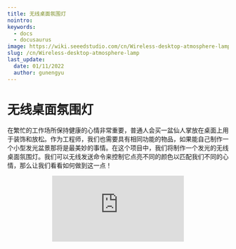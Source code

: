 ```yaml
---
title: 无线桌面氛围灯
nointro:
keywords:
  - docs
  - docusaurus
image: https://wiki.seeedstudio.com/cn/Wireless-desktop-atmosphere-lamp/
slug: /cn/Wireless-desktop-atmosphere-lamp
last_update:
  date: 01/11/2022
  author: gunengyu
---
```

# 无线桌面氛围灯

在繁忙的工作场所保持健康的心情非常重要，普通人会买一盆仙人掌放在桌面上用于装饰和放松。作为工程师，我们也需要具有相同功能的物品，如果能自己制作一个小型发光盆景那将是最美妙的事情。在这个项目中，我们将制作一个发光的无线桌面氛围灯。我们可以无线发送命令来控制它点亮不同的颜色以匹配我们不同的心情，那么让我们看看如何做到这一点！

<div align="center">
  <iframe width={560} height={315} src="https://files.seeedstudio.com/wiki/Wio_RP2040_mini_Dev_Board-Onboard_Wifi/Wireless-desktop-atmosphere-lamp/display.mp4" frameBorder={0} allow="accelerometer; autoplay; encrypted-media; gyroscope; picture-in-picture" allowFullScreen />
</div>


## 硬件

- [Wio RP2040 mini 开发板](https://www.seeedstudio.com/Wio-RP2040-mini-Dev-Board-p-4933.html)
- [WS2812](https://www.seeedstudio.com/Digital-Full-Color-LED-Strip-with-APP-p-4780.html)
- Type-C 数据线
- PC
- WiFi

### 接线图

![image.png](https://files.seeedstudio.com/wiki/Wio_RP2040_mini_Dev_Board-Onboard_Wifi/Wireless-desktop-atmosphere-lamp/wiring.jpg)

## 软件

### 1. 安装 Thonny​

易于上手。Thonny 内置 Python 3.7，因此只需要一个简单的安装程序，您就可以开始学习编程了。首先，点击 [Thonny.org](https://thonny.org/) 进入下载页面。在页面右上角，根据您的操作系统选择 Thonny 安装包进行下载。双击您下载的安装包打开它，并按照步骤进行安装。

![](https://files.seeedstudio.com/wiki/Wio_RP2040_mini_Dev_Board-Onboard_Wifi/Wireless-desktop-atmosphere-lamp/thonny1.jpg)

现在您已经安装了 Thonny，打开应用程序。您应该看到 Thonny 的主界面：

![](https://files.seeedstudio.com/wiki/Wio_RP2040_mini_Dev_Board-Onboard_Wifi/Wireless-desktop-atmosphere-lamp/thonny2.jpg)

1. 工具栏：基本常用工具，如新建、打开、保存、运行当前脚本、停止等。

2. 代码编辑器：Thonny 的核心区域，我们将在这里编写 Python/MicroPython 代码。

3. Shell：我们可以在这里运行命令，命令的结果将立即显示在 Shell 中。我们也可以在 Shell 窗口中看到代码的输出。

4. 解释器：在这里您可以选择解释器类型来编译程序。点击 Python 3.7.9，在弹出菜单中找到 MicroPython (Raspberry pi Pico)，然后点击确定将解释器切换到 Pico 解释器。您也可以点击"工具>>>选项>>>解释器"进行选择。

![](https://files.seeedstudio.com/wiki/Wio_RP2040_mini_Dev_Board-Onboard_Wifi/Wireless-desktop-atmosphere-lamp/thonny3.jpg)

![](https://files.seeedstudio.com/wiki/Wio_RP2040_mini_Dev_Board-Onboard_Wifi/Wireless-desktop-atmosphere-lamp/thonny4.jpg)

### 2.连接 Wio RP2040 mini 开发板

使用数据线将开发板连接到计算机，然后点击工具栏上的"重启后端"按钮。如果 Wio RP2040 成功连接到计算机，您将在 Shell 中看到 MicroPython 版本信息和设备名称。

![](https://files.seeedstudio.com/wiki/Wio_RP2040_mini_Dev_Board-Onboard_Wifi/Wireless-desktop-atmosphere-lamp/thonny5.jpg)

### 3.代码

为了在 MicroPython 上调用 WS2812B RGB LED，我们需要将这个 WS2812B 的库文件导入到 Wio RP2040 的内存中。
操作如下：复制以下代码，将其粘贴到新的 thonny 编辑器窗口中，然后将其保存到开发板并重命名为"ws2812.py"

```python
import array, time
from machine import Pin
import rp2

# 配置 WS2812 LED 的数量。
# brightness = 0.2

@rp2.asm_pio(sideset_init=rp2.PIO.OUT_LOW, out_shiftdir=rp2.PIO.SHIFT_LEFT, autopull=True,pull_thresh=24)

def ws2812():
    T1 = 2
    T2 = 5
    T3 = 3
    wrap_target()
    label("bitloop")
    out(x, 1) .side(0) [T3 - 1]
    jmp(not_x, "do_zero") .side(1) [T1 - 1]
    jmp("bitloop") .side(1) [T2 - 1]
    label("do_zero")
    nop() .side(0) [T2 - 1]
    wrap()
class WS2812():        
    def __init__(self, pin_num, led_count, brightness = 0.5):
        self.Pin = Pin
        self.led_count = led_count
        self.brightness = brightness
        self.sm = rp2.StateMachine(0, ws2812, freq=8_000_000, sideset_base=Pin(pin_num))
        self.sm.active(1)
        self.ar = array.array("I", [0 for _ in range(led_count)])
        
    def pixels_show(self):
        dimmer_ar = array.array("I", [0 for _ in range(self.led_count)])
        for i,c in enumerate(self.ar):
            r = int(((c >> 8) & 0xFF) * self.brightness)
            g = int(((c >> 16) & 0xFF) * self.brightness)
            b = int((c & 0xFF) * self.brightness)
            dimmer_ar[i] = (g<<16) + (r<<8) + b
        self.sm.put(dimmer_ar, 8)
        time.sleep_ms(10)

    def pixels_set(self, i, color):
        self.ar[i] = (color[1]<<16) + (color[0]<<8) + color[2]

    def pixels_fill(self, color):
        for i in range(len(self.ar)):
            self.pixels_set(i, color)

    def color_chase(self,color, wait):
        for i in range(self.led_count):
            self.pixels_set(i, color)
            time.sleep(wait)
            self.pixels_show()
        time.sleep(0.2)
    def wheel(self, pos):
    # 输入一个 0 到 255 的值来获取颜色值。
    # 颜色是一个从 r - g - b - 回到 r 的过渡。
        if pos < 0 or pos > 255:
            return (0, 0, 0)
        if pos < 85:
            return (255 - pos * 3, pos * 3, 0)
        if pos < 170:
            pos -= 85
            return (0, 255 - pos * 3, pos * 3)
        pos -= 170
        return (pos * 3, 0, 255 - pos * 3)


    def rainbow_cycle(self, wait):
        for j in range(255):
            for i in range(self.led_count):
                rc_index = (i * 256 // self.led_count) + j
                self.pixels_set(i, self.wheel(rc_index & 255))
            self.pixels_show()
            time.sleep(wait)


```

然后创建一个新的程序窗口来编写以下代码。

```python
import network
import mqtt
import utime
from machine import Pin, I2C, ADC, UART, SPI, PWM
from time import sleep
from ws2812 import WS2812

BLACK = (0, 0, 0)
RED = (255, 0, 0)
YELLOW = (255, 150, 0)
GREEN = (0, 255, 0)
CYAN = (0, 255, 255)
BLUE = (0, 0, 255)
PURPLE = (180, 0, 255)
WHITE = (255, 255, 255)
led = WS2812(13,10)#WS2812(pin_num,led_count)

N1 = network.WLAN_SPI(network.STA_IF)
N1.active(True)
N1.connect("CHCK","depot0510")
sleep(1)
 
SERVER = 'mqtt.p2hp.com'
CLIENT_ID = 'Wio RP2040_Dev_board'
TOPIC = 'RGB_LED'
 
def mqtt_callback(topic):
    print('topic: {}'.format(topic[0]))
    print('msg:{}'.format(topic[1]))
    if(topic[1] == "RED"):
        print('RED')
        led.pixels_fill(RED)
        led.pixels_show()
        utime.sleep(0.2)
    if(topic[1] == "GREEN"):
        print('GREEN')
        led.pixels_fill(GREEN)
        led.pixels_show()
        utime.sleep(0.2)
    if(topic[1] == "YELLOW"):
        print('YELLOW')
        led.pixels_fill(YELLOW)
        led.pixels_show()
        utime.sleep(0.2)
    if(topic[1] == "CYAN"):
        print('CYAN')
        led.pixels_fill(CYAN)
        led.pixels_show()
        utime.sleep(0.2)
    if(topic[1] == "BLUE"):
        print('BLUE')
        led.pixels_fill(BLUE)
        led.pixels_show()
        utime.sleep(0.2)
    if(topic[1] == "PURPLE"):
        print('PURPLE')
        led.pixels_fill(PURPLE)
        led.pixels_show()
        utime.sleep(0.2)
    if(topic[1] == "WHITE"):
        print('WHITE')
        led.pixels_fill(WHITE)
        led.pixels_show()
        utime.sleep(0.2)
 
cl = mqtt.MQTTClient(CLIENT_ID, SERVER, mqtt_port = 1883)
cl.connect()
 
 
cl.publish(TOPIC,"start")
cl.subscribe(TOPIC)
cl.set_callback(mqtt_callback)
print('ok')

led.pixels_fill(RED)
led.pixels_show()
utime.sleep(0.2)
while True:
    cl.wait_msg()
    sleep(0.1)
```

**注意在程序的第20行，更改您正确的WiFi名称和密码。**

### 4.设置MQTT客户端

MQTT是一个客户端服务器发布/订阅消息传输协议。客户端可以作为发布者或订阅者或两者兼而有之。

![](https://files.seeedstudio.com/wiki/Wio_RP2040_mini_Dev_Board-Onboard_Wifi/Wireless-desktop-atmosphere-lamp/mqtt1.jpg)

发布者可以创建一个主题，并将消息附加到该主题。例如，我可以创建一个新主题"今日天气"，消息内容是"25摄氏度"，然后将消息发送到服务器。发布者收到主题消息后，将信息分发给任何订阅了该主题的客户端。也就是说，订阅者只有在订阅了"今日天气"主题时才会收到"25摄氏度"的消息。如果订阅者没有订阅"今日天气"主题，无论发布者发送什么消息，订阅者都不会收到消息。

![](https://files.seeedstudio.com/wiki/Wio_RP2040_mini_Dev_Board-Onboard_Wifi/Wireless-desktop-atmosphere-lamp/mqtt2.jpg)

下载MQTTX服务器软件并安装到计算机上，然后配置MQTT服务器。

---

在这个项目中我们将使用"mqtt.p2hp.com"的免费服务器。**在线服务器**

- 地址：mqtt.p2hp.com
- 端口：1883（TCP），8083（WebSocket）
- 类型：EMQ
- MQTT V3.1.1/V5.0兼容

---

进入MQTTX软件创建新连接，填写名称、服务器、端口、主题，然后点击"连接"连接到服务器。

![image.png](https://files.seeedstudio.com/wiki/Wio_RP2040_mini_Dev_Board-Onboard_Wifi/Wireless-desktop-atmosphere-lamp/mqtt3.jpg)

连接成功后，软件右上角会有弹窗提示。

![](https://files.seeedstudio.com/wiki/Wio_RP2040_mini_Dev_Board-Onboard_Wifi/Wireless-desktop-atmosphere-lamp/mqtt4.jpg)

然后在下方设置主题和消息。

![](https://files.seeedstudio.com/wiki/Wio_RP2040_mini_Dev_Board-Onboard_Wifi/Wireless-desktop-atmosphere-lamp/mqtt5.jpg)

![image.png](https://files.seeedstudio.com/wiki/Wio_RP2040_mini_Dev_Board-Onboard_Wifi/Wireless-desktop-atmosphere-lamp/mqtt6.jpg)

当收到数据时，顶部会显示消息数量。如果您没有看到消息，请点击订阅主题。

![image.png](https://files.seeedstudio.com/wiki/Wio_RP2040_mini_Dev_Board-Onboard_Wifi/Wireless-desktop-atmosphere-lamp/mqtt7.jpg)

至此，MQTT客户端的部署完成。接下来，回到Thonny编辑器运行代码。当显示"ok"并且连接的WS2812B亮起红色时，程序运行成功。

![image.png](https://files.seeedstudio.com/wiki/Wio_RP2040_mini_Dev_Board-Onboard_Wifi/Wireless-desktop-atmosphere-lamp/mqtt8.jpg)

![image.png](https://files.seeedstudio.com/wiki/Wio_RP2040_mini_Dev_Board-Onboard_Wifi/Wireless-desktop-atmosphere-lamp/led.jpg)

## 外观

外观部分我们使用亚克力板+木板制作，您可能需要激光雕刻机或锯子。

您可以直接使用我完成的底座和面板设计，用激光雕刻机切割。

**[panel.zip](https://files.seeedstudio.com/wiki/Wio_RP2040_mini_Dev_Board-Onboard_Wifi/Wireless-desktop-atmosphere-lamp/panel.zip)**

**[base.zip](https://files.seeedstudio.com/wiki/Wio_RP2040_mini_Dev_Board-Onboard_Wifi/Wireless-desktop-atmosphere-lamp/base.zip)**

![image.png](https://files.seeedstudio.com/wiki/Wio_RP2040_mini_Dev_Board-Onboard_Wifi/Wireless-desktop-atmosphere-lamp/img1.jpg)

![image.png](https://files.seeedstudio.com/wiki/Wio_RP2040_mini_Dev_Board-Onboard_Wifi/Wireless-desktop-atmosphere-lamp/img2.jpg)

然后获得以下部件。

![image.png](https://files.seeedstudio.com/wiki/Wio_RP2040_mini_Dev_Board-Onboard_Wifi/Wireless-desktop-atmosphere-lamp/img3.jpg)

![image.png](https://files.seeedstudio.com/wiki/Wio_RP2040_mini_Dev_Board-Onboard_Wifi/Wireless-desktop-atmosphere-lamp/img4.jpg)

接下来，拼接底座部分

![image.png](https://files.seeedstudio.com/wiki/Wio_RP2040_mini_Dev_Board-Onboard_Wifi/Wireless-desktop-atmosphere-lamp/img5.jpg)

![image.png](https://files.seeedstudio.com/wiki/Wio_RP2040_mini_Dev_Board-Onboard_Wifi/Wireless-desktop-atmosphere-lamp/img6.jpg)

然后将WS2812B粘贴到部件上

![image.png](https://files.seeedstudio.com/wiki/Wio_RP2040_mini_Dev_Board-Onboard_Wifi/Wireless-desktop-atmosphere-lamp/img7.jpg)

调试程序并观察硬件是否正常运行

![image.png](https://files.seeedstudio.com/wiki/Wio_RP2040_mini_Dev_Board-Onboard_Wifi/Wireless-desktop-atmosphere-lamp/img8.jpg)

如果一切完成，您可以使用热熔胶将剩余的板子粘在一起

![image.png](https://files.seeedstudio.com/wiki/Wio_RP2040_mini_Dev_Board-Onboard_Wifi/Wireless-desktop-atmosphere-lamp/img9.jpg)

![image.png](https://files.seeedstudio.com/wiki/Wio_RP2040_mini_Dev_Board-Onboard_Wifi/Wireless-desktop-atmosphere-lamp/img10.jpg)

![image.png](https://files.seeedstudio.com/wiki/Wio_RP2040_mini_Dev_Board-Onboard_Wifi/Wireless-desktop-atmosphere-lamp/img11.jpg)

最后，我们在MQTTX中发送不同的命令来无线改变它的颜色！

---

**主题：** RGB_LED

**消息：** RED,BLACK,YELLOW,GREEN,CYAN,BLUE,PURPLE,WHITE

---

![image.png](https://files.seeedstudio.com/wiki/Wio_RP2040_mini_Dev_Board-Onboard_Wifi/Wireless-desktop-atmosphere-lamp/mqtt9.jpg)

当然，您也可以编辑代码来尝试一些不同的灯光效果。与我分享您的作品！

![image.png](https://files.seeedstudio.com/wiki/Wio_RP2040_mini_Dev_Board-Onboard_Wifi/Wireless-desktop-atmosphere-lamp/img12.jpg)

![image.png](https://files.seeedstudio.com/wiki/Wio_RP2040_mini_Dev_Board-Onboard_Wifi/Wireless-desktop-atmosphere-lamp/img13.jpg)

![image.png](https://files.seeedstudio.com/wiki/Wio_RP2040_mini_Dev_Board-Onboard_Wifi/Wireless-desktop-atmosphere-lamp/img14.jpg)

## 技术支持与产品讨论
如果您有任何技术问题，请将问题提交到我们的[论坛](http://forum.seeedstudio.com/)。
感谢您选择我们的产品！我们在这里为您提供不同的支持，以确保您使用我们产品的体验尽可能顺畅。我们提供多种沟通渠道，以满足不同的偏好和需求。

<div class="button_tech_support_container">
<a href="https://forum.seeedstudio.com/" class="button_forum"></a> 
<a href="https://www.seeedstudio.com/contacts" class="button_email"></a>
</div>

<div class="button_tech_support_container">
<a href="https://discord.gg/eWkprNDMU7" class="button_discord"></a> 
<a href="https://github.com/Seeed-Studio/wiki-documents/discussions/69" class="button_discussion"></a>
</div>